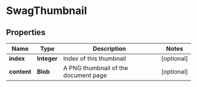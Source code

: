 
# SwagThumbnail

## Properties
Name | Type | Description | Notes
------------ | ------------- | ------------- | -------------
**index** | **Integer** | Index of this thumbnail |  [optional]
**content** | **Blob** | A PNG thumbnail of the document page |  [optional]



